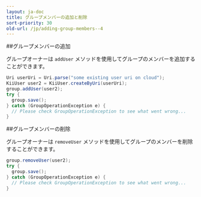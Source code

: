 ```yaml
---
layout: ja-doc
title: グループメンバーの追加と削除
sort-priority: 30
old-url: /jp/adding-group-members--4
---
```

##グループメンバーの追加

グループオーナーは `addUser` メソッドを使用してグループのメンバーを追加することができます。

```java
Uri userUri = Uri.parse("some existing user uri on cloud");
KiiUser user2 = KiiUser.createByUri(userUri);
group.addUser(user2);
try {
  group.save();
} catch (GroupOperationException e) {
  // Please check GroupOperationException to see what went wrong...
}
```

##グループメンバーの削除

グループオーナーは `removeUser` メソッドを使用してグループのメンバーを削除することができます。

```java
group.removeUser(user2);
try {
  group.save();
} catch (GroupOperationException e) {
  // Please check GroupOperationException to see what went wrong...
}
```
